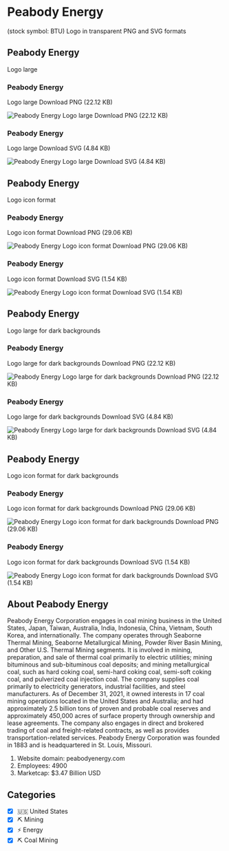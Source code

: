 # Peabody Energy
 (stock symbol: BTU) Logo in transparent PNG and SVG formats

## Peabody Energy
 Logo large

### Peabody Energy
 Logo large Download PNG (22.12 KB)

![Peabody Energy
 Logo large Download PNG (22.12 KB)](/img/orig/BTU_BIG-a24ca948.png)

### Peabody Energy
 Logo large Download SVG (4.84 KB)

![Peabody Energy
 Logo large Download SVG (4.84 KB)](/img/orig/BTU_BIG-f62ad441.svg)

## Peabody Energy
 Logo icon format

### Peabody Energy
 Logo icon format Download PNG (29.06 KB)

![Peabody Energy
 Logo icon format Download PNG (29.06 KB)](/img/orig/BTU-6fdd676a.png)

### Peabody Energy
 Logo icon format Download SVG (1.54 KB)

![Peabody Energy
 Logo icon format Download SVG (1.54 KB)](/img/orig/BTU-43756beb.svg)

## Peabody Energy
 Logo large for dark backgrounds

### Peabody Energy
 Logo large for dark backgrounds Download PNG (22.12 KB)

![Peabody Energy
 Logo large for dark backgrounds Download PNG (22.12 KB)](/img/orig/BTU_BIG.D-d2ec7fe6.png)

### Peabody Energy
 Logo large for dark backgrounds Download SVG (4.84 KB)

![Peabody Energy
 Logo large for dark backgrounds Download SVG (4.84 KB)](/img/orig/BTU_BIG.D-d3bfffd4.svg)

## Peabody Energy
 Logo icon format for dark backgrounds

### Peabody Energy
 Logo icon format for dark backgrounds Download PNG (29.06 KB)

![Peabody Energy
 Logo icon format for dark backgrounds Download PNG (29.06 KB)](/img/orig/BTU.D-1d7c55be.png)

### Peabody Energy
 Logo icon format for dark backgrounds Download SVG (1.54 KB)

![Peabody Energy
 Logo icon format for dark backgrounds Download SVG (1.54 KB)](/img/orig/BTU.D-84ffdc45.svg)

## About Peabody Energy


Peabody Energy Corporation engages in coal mining business in the United States, Japan, Taiwan, Australia, India, Indonesia, China, Vietnam, South Korea, and internationally. The company operates through Seaborne Thermal Mining, Seaborne Metallurgical Mining, Powder River Basin Mining, and Other U.S. Thermal Mining segments. It is involved in mining, preparation, and sale of thermal coal primarily to electric utilities; mining bituminous and sub-bituminous coal deposits; and mining metallurgical coal, such as hard coking coal, semi-hard coking coal, semi-soft coking coal, and pulverized coal injection coal. The company supplies coal primarily to electricity generators, industrial facilities, and steel manufacturers. As of December 31, 2021, it owned interests in 17 coal mining operations located in the United States and Australia; and had approximately 2.5 billion tons of proven and probable coal reserves and approximately 450,000 acres of surface property through ownership and lease agreements. The company also engages in direct and brokered trading of coal and freight-related contracts, as well as provides transportation-related services. Peabody Energy Corporation was founded in 1883 and is headquartered in St. Louis, Missouri.

1. Website domain: peabodyenergy.com
2. Employees: 4900
3. Marketcap: $3.47 Billion USD


## Categories
- [x] 🇺🇸 United States
- [x] ⛏️ Mining
- [x] ⚡ Energy
- [x] ⛏️ Coal Mining
